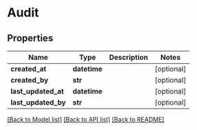 # Audit

## Properties
Name | Type | Description | Notes
------------ | ------------- | ------------- | -------------
**created_at** | **datetime** |  | [optional] 
**created_by** | **str** |  | [optional] 
**last_updated_at** | **datetime** |  | [optional] 
**last_updated_by** | **str** |  | [optional] 

[[Back to Model list]](../README.md#documentation-for-models) [[Back to API list]](../README.md#documentation-for-api-endpoints) [[Back to README]](../README.md)



